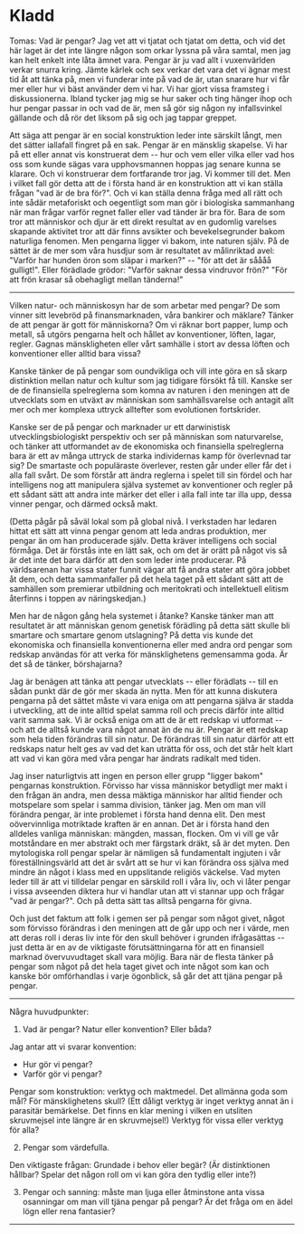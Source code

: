 # Kladd

Tomas: Vad är pengar? Jag vet att vi tjatat och tjatat om detta, och
vid det här laget är det inte längre någon som orkar lyssna på våra
samtal, men jag kan helt enkelt inte låta ämnet vara. Pengar är ju vad
allt i vuxenvärlden verkar snurra kring. Jämte kärlek och sex verkar
det vara det vi ägnar mest tid åt att tänka på, men vi funderar inte
på vad de är, utan snarare hur vi får mer eller hur vi bäst använder
dem vi har. Vi har gjort vissa framsteg i diskussionerna. Ibland
tycker jag mig se hur saker och ting hänger ihop och hur pengar passar
in och vad de är, men så gör sig någon ny infallsvinkel gällande och
då rör det liksom på sig och jag tappar greppet.

Att säga att pengar är en social konstruktion leder inte särskilt
långt, men det sätter iallafall fingret på en sak. Pengar är en
mänsklig skapelse. Vi har på ett eller annat vis konstruerat dem --
hur och vem eller vilka eller vad hos oss som kunde sägas vara
upphovsmannen hoppas jag senare kunna se klarare. Och vi konstruerar
dem fortfarande tror jag. Vi kommer till det. Men i vilket fall gör
detta att de i första hand är en konstruktion att vi kan ställa frågan
"vad är de bra för?". Och vi kan ställa denna fråga med all rätt och
inte sådär metaforiskt och oegentligt som man gör i biologiska
sammanhang när man frågar varför regnet faller eller vad tänder är bra
för. Bara de som tror att människor och djur är ett direkt resultat av
en gudomlig varelses skapande aktivitet tror att där finns avsikter
och bevekelsegrunder bakom naturliga fenomen. Men pengarna ligger vi
bakom, inte naturen själv. På de sättet är de mer som våra husdjur som
är resultatet av målinriktad avel: "Varför har hunden öron som släpar
i marken?"  -- "för att det är såååå gulligt!". Eller förädlade
grödor: "Varför saknar dessa vindruvor frön?"  "För att frön krasar så
obehagligt mellan tänderna!"

----

Vilken natur- och människosyn har de som arbetar med pengar? De som
vinner sitt levebröd på finansmarknaden, våra bankirer och mäklare?
Tänker de att pengar är gott för människorna?  Om vi räknar bort
papper, lump och metall, så utgörs pengarna helt och hållet av
konventioner, löften, lagar, regler. Gagnas mänskligheten eller vårt
samhälle i stort av dessa löften och konventioner eller alltid bara
vissa?

Kanske tänker de på pengar som oundvikliga och vill inte göra en så
skarp distinktion mellan natur och kultur som jag tidigare försökt få
till. Kanske ser de de finansiella spelreglerna som komna av naturen i
den meningen att de utvecklats som en utväxt av människan som
samhällsvarelse och antagit allt mer och mer komplexa uttryck
alltefter som evolutionen fortskrider.

Kanske ser de på pengar och marknader ur ett darwinistisk
utvecklingsbiologiskt perspektiv och ser på människan som
naturvarelse, och tänker att utformandet av de ekonomiska och
finansiella spelreglerna bara är ett av många uttryck de starka
individernas kamp för överlevnad tar sig? De smartaste och populäraste
överlever, resten går under eller får det i alla fall svårt. De som
förstår att ändra reglerna i spelet till sin fördel och har
intelligens nog att manipulera själva systemet av konventioner och
regler på ett sådant sätt att andra inte märker det eller i alla fall
inte tar illa upp, dessa vinner pengar, och därmed också makt.

(Detta pågår på såväl lokal som på global nivå. I verkstaden har
ledaren hittat ett sätt att vinna pengar genom att leda andras
produktion, mer pengar än om han producerade själv. Detta kräver
intelligens och social förmåga. Det är förstås inte en lätt sak, och
om det är orätt på något vis så är det inte det bara därför att den
som leder inte producerar. På världsarenan har vissa stater funnit
vägar att få andra stater att göra jobbet åt dem, och detta
sammanfaller på det hela taget på ett sådant sätt att de samhällen som
premierar utbildning och meritokrati och intellektuell elitism
återfinns i toppen av näringskedjan.)

Men har de någon gång hela systemet i åtanke? Kanske tänker man att
resultatet är att människan genom genetisk förädling på detta sätt
skulle bli smartare och smartare genom utslagning? På detta vis kunde
det ekonomiska och finansiella konventionerna eller med andra ord
pengar som redskap användas för att verka för mänsklighetens
gemensamma goda. Är det så de tänker, börshajarna?

Jag är benägen att tänka att pengar utvecklats -- eller förädlats --
till en sådan punkt där de gör mer skada än nytta. Men för att kunna
diskutera pengarna på det sättet måste vi vara eniga om att pengarna
själva är stadda i utveckling, att de inte alltid spelat samma roll
och precis därför inte alltid varit samma sak. Vi är också eniga om
att de är ett redskap vi utformat -- och att de alltså kunde vara
något annat än de nu är. Pengar är ett redskap som hela tiden
förändras till sin natur. De förändras till sin natur därför att ett
redskaps natur helt ges av vad det kan uträtta för oss, och det står
helt klart att vad vi kan göra med våra pengar har ändrats radikalt
med tiden.

Jag inser naturligtvis att ingen en person eller grupp "ligger bakom"
pengarnas konstruktion. Förvisso har vissa människor betydligt mer
makt i den frågan än andra, men dessa mäktiga människor har alltid
fiender och motspelare som spelar i samma division, tänker jag. Men om
man vill förändra pengar, är inte problemet i första hand denna
elit. Den mest oövervinnliga motriktade kraften är en annan. Det är i
första hand den alldeles vanliga människan: mängden, massan,
flocken. Om vi vill ge vår motståndare en mer abstrakt och mer
färgstark dräkt, så är det myten. Den mytologiska roll pengar spelar
är nämligen så fundamentalt ingjuten i vår föreställningsvärld att det
är svårt att se hur vi kan förändra oss själva med mindre än något i
klass med en uppslitande religiös väckelse. Vad myten leder till är
att vi tilldelar pengar en särskild roll i våra liv, och vi låter
pengar i vissa avseenden diktera hur vi handlar utan att vi stannar
upp och frågar "vad är pengar?". Och på detta sätt tas alltså pengarna
för givna.

Och just det faktum att folk i gemen ser på pengar som något givet,
något som förvisso förändras i den meningen att de går upp och ner i
värde, men att deras roll i deras liv inte för den skull behöver i
grunden ifrågasättas -- just detta är en av de viktigaste
förutsättningarna för att en finansiell marknad övervuvudtaget skall
vara möjlig. Bara när de flesta tänker på pengar som något på det hela
taget givet och inte något som kan och kanske bör omförhandlas i varje
ögonblick, så går det att tjäna pengar på pengar.



---

Några huvudpunkter:

1. Vad är pengar? Natur eller konvention? Eller båda?

Jag antar att vi svarar konvention:

* Hur gör vi pengar?
* Varför gör vi pengar?

Pengar som konstruktion: verktyg och maktmedel. Det allmänna goda som
mål?  För mänsklighetens skull? (Ett dåligt verktyg är inget verktyg
annat än i parasitär bemärkelse. Det finns en klar mening i vilken en
utsliten skruvmejsel inte längre är en skruvmejsel!) Verktyg för vissa
eller verktyg för alla? 

2. Pengar som värdefulla. 

Den viktigaste frågan: Grundade i behov eller begär? (Är distinktionen
hållbar? Spelar det någon roll om vi kan göra den tydlig eller inte?)

3. Pengar och sanning: måste man ljuga eller åtminstone anta vissa
osanningar om man vill tjäna pengar på pengar? Är det fråga om en ädel
lögn eller rena fantasier?

---

